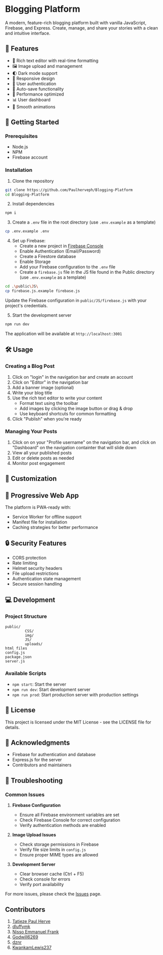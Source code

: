 # Blogging Platform

A modern, feature-rich blogging platform built with vanilla JavaScript, Firebase, and Express. Create, manage, and share your stories with a clean and intuitive interface.

## 🌟 Features

- 📝 Rich text editor with real-time formatting
- 🖼️ Image upload and management
- 🌓 Dark mode support
- 📱 Responsive design
- 🔐 User authentication
- 💾 Auto-save functionality
- 🚀 Performance optimized
- 📊 User dashboard
- 💫 Smooth animations

## 🚀 Getting Started

### Prerequisites

- Node.js
- NPM
- Firebase account

### Installation

1. Clone the repository
```bash
git clone https://github.com/Paulherveph/Blogging-Platform
cd Blogging-Platform
```

2. Install dependencies
```bash
npm i
```

3. Create a `.env` file in the root directory (use `.env.example` as a template)
```bash
cp .env.example .env
```

4. Set up Firebase:
   - Create a new project in [Firebase Console](https://console.firebase.google.com/)
   - Enable Authentication (Email/Password)
   - Create a Firestore database
   - Enable Storage
   - Add your Firebase configuration to the `.env` file
   - Create a `firebase.js` file in the JS file found in the Public directory (use `.env.example` as a template)
```bash
cd .\public\JS\  
cp firebase.js.example firebase.js
```
Update the Firebase configuration in `public/JS/firebase.js` with your project's credentials.

5. Start the development server

```bash
npm run dev
```

The application will be available at `http://localhost:3001`

## 🛠️ Usage

### Creating a Blog Post

1. Click on "login" in the navigation bar and create an account
2. Click on "Editor" in the navigation bar
3. Add a banner image (optional)
4. Write your blog title
5. Use the rich text editor to write your content
   - Format text using the toolbar
   - Add images by clicking the image button or drag & drop
   - Use keyboard shortcuts for common formatting
6. Click "Publish" when you're ready

### Managing Your Posts

1. Click on on your "Profile username" on the navigation bar, and click on "Dashboard" on the navigation containter that will slide down 
2. View all your published posts
3. Edit or delete posts as needed
4. Monitor post engagement

## 🎨 Customization

## 📱 Progressive Web App

The platform is PWA-ready with:
- Service Worker for offline support
- Manifest file for installation
- Caching strategies for better performance

## 🔒 Security Features

- CORS protection
- Rate limiting
- Helmet security headers
- File upload restrictions
- Authentication state management
- Secure session handling

## 💻 Development

### Project Structure

```
public/               
         CSS/
         img/             
         JS/                                   
         uploads/
html files
config.js
package.json          
server.js       
```

### Available Scripts

- `npm start`: Start the server
- `npm run dev`: Start development server
- `npm run prod`: Start production server with production settings

## 📄 License

This project is licensed under the MIT License - see the LICENSE file for details.

## 🙏 Acknowledgments

- Firebase for authentication and database
- Express.js for the server
- Contributors and maintainers

## 🔧 Troubleshooting

### Common Issues

1. **Firebase Configuration**
   - Ensure all Firebase environment variables are set
   - Check Firebase Console for correct configuration
   - Verify authentication methods are enabled

2. **Image Upload Issues**
   - Check storage permissions in Firebase
   - Verify file size limits in `config.js`
   - Ensure proper MIME types are allowed

3. **Development Server**
   - Clear browser cache (Ctrl + F5)
   - Check console for errors
   - Verify port availability

For more issues, please check the [Issues](https://github.com/Paulherveph/Blogging-Platform/issues) page.

##  Contributors 
1. [Tatieze Paul Herve](https://github.com/Paulherveph)
1. [dluffymk](https://github.com/dluffymk)
2. [Nisso Emmanuel Frank](https://github.com/NissoStudios)
3. [Godwill6269](https://github.com/Godwill626)
4. [dznr](https://github.com/dznr0)
5. [KwankamLewis237](https://github.com/KwankamLewis237)
